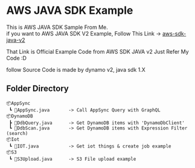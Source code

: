 # AWS JAVA SDK Example

This is AWS JAVA SDK Sample From Me. <br/>
if you want to AWS JAVA SDK V2 Example, Follow This Link ->
[aws-sdk-java-v2](https://github.com/aws/aws-sdk-java-v2#sample-code)

That Link is Official Example Code from AWS SDK JAVA v2
Just Refer My Code :D

follow Source Code is made by dynamo v2, java sdk 1.X

## Folder Directory

```
📦AppSync
 ┗ 📜AppSync.java       -> Call AppSync Query with GraphQL
📦DynamoDB
 ┣ 📜DdbQuery.java      -> Get DynamoDB items with 'DynamoDbClient' 
 ┗ 📜DdbScan.java       -> Get DynamoDB items with Expression Filter (search)
📦Iot
 ┗ 📜IOT.java           -> Get iot things & create job example
📦S3
 ┗ 📜S3Upload.java      -> S3 File upload example
```
